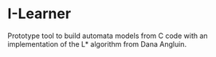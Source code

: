 # I-Learner
Prototype tool to build automata models from C code with an implementation of the L* algorithm from Dana Angluin.
